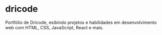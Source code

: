 # dricode
Portfólio de Dricode, exibindo projetos e habilidades em desenvolvimento web com HTML, CSS, JavaScript, React e mais.
